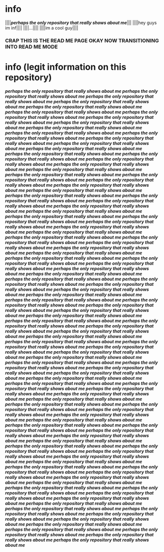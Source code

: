 # info
||||**_perhaps the only repository that really shows about me_**|||
||||hey guys im inf||||
||||...||||
||||im a cool guy||||
### CRAP THIS IS THE READ ME PAGE OKAY NOW TRANSITIONING INTO READ ME MODE
# info (legit information on this repository)
**_perhaps the only repository that really shows about me
perhaps the only repository that really shows about me
perhaps the only repository that really shows about me
perhaps the only repository that really shows about me
perhaps the only repository that really shows about me
perhaps the only repository that really shows about me
perhaps the only repository that really shows about me
perhaps the only repository that really shows about me
perhaps the only repository that really shows about me
perhaps the only repository that really shows about me
perhaps the only repository that really shows about me
perhaps the only repository that really shows about me
perhaps the only repository that really shows about me
perhaps the only repository that really shows about me
perhaps the only repository that really shows about me
perhaps the only repository that really shows about me
perhaps the only repository that really shows about me
perhaps the only repository that really shows about me
perhaps the only repository that really shows about me
perhaps the only repository that really shows about me
perhaps the only repository that really shows about me
perhaps the only repository that really shows about me
perhaps the only repository that really shows about me
perhaps the only repository that really shows about me
perhaps the only repository that really shows about me
perhaps the only repository that really shows about me
perhaps the only repository that really shows about me
perhaps the only repository that really shows about me
perhaps the only repository that really shows about me
perhaps the only repository that really shows about me
perhaps the only repository that really shows about me
perhaps the only repository that really shows about me
perhaps the only repository that really shows about me
perhaps the only repository that really shows about me
perhaps the only repository that really shows about me
perhaps the only repository that really shows about me
perhaps the only repository that really shows about me
perhaps the only repository that really shows about me
perhaps the only repository that really shows about me
perhaps the only repository that really shows about me
perhaps the only repository that really shows about me
perhaps the only repository that really shows about me
perhaps the only repository that really shows about me
perhaps the only repository that really shows about me
perhaps the only repository that really shows about me
perhaps the only repository that really shows about me
perhaps the only repository that really shows about me
perhaps the only repository that really shows about me
perhaps the only repository that really shows about me
perhaps the only repository that really shows about me
perhaps the only repository that really shows about me
perhaps the only repository that really shows about me
perhaps the only repository that really shows about me
perhaps the only repository that really shows about me
perhaps the only repository that really shows about me
perhaps the only repository that really shows about me
perhaps the only repository that really shows about me
perhaps the only repository that really shows about me
perhaps the only repository that really shows about me
perhaps the only repository that really shows about me
perhaps the only repository that really shows about me
perhaps the only repository that really shows about me
perhaps the only repository that really shows about me
perhaps the only repository that really shows about me
perhaps the only repository that really shows about me
perhaps the only repository that really shows about me
perhaps the only repository that really shows about me
perhaps the only repository that really shows about me
perhaps the only repository that really shows about me
perhaps the only repository that really shows about me
perhaps the only repository that really shows about me
perhaps the only repository that really shows about me
perhaps the only repository that really shows about me
perhaps the only repository that really shows about me
perhaps the only repository that really shows about me
perhaps the only repository that really shows about me
perhaps the only repository that really shows about me
perhaps the only repository that really shows about me
perhaps the only repository that really shows about me
perhaps the only repository that really shows about me
perhaps the only repository that really shows about me
perhaps the only repository that really shows about me
perhaps the only repository that really shows about me
perhaps the only repository that really shows about me
perhaps the only repository that really shows about me
perhaps the only repository that really shows about me
perhaps the only repository that really shows about me
perhaps the only repository that really shows about me
perhaps the only repository that really shows about me
perhaps the only repository that really shows about me
perhaps the only repository that really shows about me
perhaps the only repository that really shows about me
perhaps the only repository that really shows about me
perhaps the only repository that really shows about me
perhaps the only repository that really shows about me
perhaps the only repository that really shows about me
perhaps the only repository that really shows about me
perhaps the only repository that really shows about me
perhaps the only repository that really shows about me
perhaps the only repository that really shows about me
perhaps the only repository that really shows about me
perhaps the only repository that really shows about me
perhaps the only repository that really shows about me
perhaps the only repository that really shows about me
perhaps the only repository that really shows about me
perhaps the only repository that really shows about me
perhaps the only repository that really shows about me
perhaps the only repository that really shows about me
perhaps the only repository that really shows about me_**
